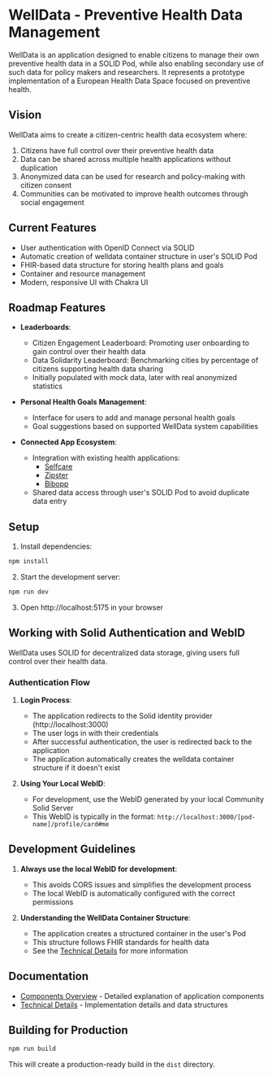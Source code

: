 # WellData - Preventive Health Data Management

WellData is an application designed to enable citizens to manage their own preventive health data in a SOLID Pod, while also enabling secondary use of such data for policy makers and researchers. It represents a prototype implementation of a European Health Data Space focused on preventive health.

## Vision

WellData aims to create a citizen-centric health data ecosystem where:

1. Citizens have full control over their preventive health data
2. Data can be shared across multiple health applications without duplication
3. Anonymized data can be used for research and policy-making with citizen consent
4. Communities can be motivated to improve health outcomes through social engagement

## Current Features

- User authentication with OpenID Connect via SOLID
- Automatic creation of welldata container structure in user's SOLID Pod
- FHIR-based data structure for storing health plans and goals
- Container and resource management
- Modern, responsive UI with Chakra UI

## Roadmap Features

- **Leaderboards**: 
  - Citizen Engagement Leaderboard: Promoting user onboarding to gain control over their health data
  - Data Solidarity Leaderboard: Benchmarking cities by percentage of citizens supporting health data sharing
  - Initially populated with mock data, later with real anonymized statistics

- **Personal Health Goals Management**:
  - Interface for users to add and manage personal health goals
  - Goal suggestions based on supported WellData system capabilities

- **Connected App Ecosystem**:
  - Integration with existing health applications:
    - [Selfcare](https://selfcare4me.com/)
    - [Zipster](https://www.zipster.care/)
    - [Bibopp](https://bibopp.be/)
  - Shared data access through user's SOLID Pod to avoid duplicate data entry

## Setup

1. Install dependencies:
```bash
npm install
```

2. Start the development server:
```bash
npm run dev
```

3. Open http://localhost:5175 in your browser

## Working with Solid Authentication and WebID

WellData uses SOLID for decentralized data storage, giving users full control over their health data.

### Authentication Flow

1. **Login Process**:
   - The application redirects to the Solid identity provider (http://localhost:3000)
   - The user logs in with their credentials
   - After successful authentication, the user is redirected back to the application
   - The application automatically creates the welldata container structure if it doesn't exist

2. **Using Your Local WebID**:
   - For development, use the WebID generated by your local Community Solid Server
   - This WebID is typically in the format: `http://localhost:3000/[pod-name]/profile/card#me`

## Development Guidelines

1. **Always use the local WebID for development**:
   - This avoids CORS issues and simplifies the development process
   - The local WebID is automatically configured with the correct permissions

2. **Understanding the WellData Container Structure**:
   - The application creates a structured container in the user's Pod
   - This structure follows FHIR standards for health data
   - See the [Technical Details](./docs/TECHNICAL_DETAILS.md) for more information

## Documentation

- [Components Overview](./docs/COMPONENTS.md) - Detailed explanation of application components
- [Technical Details](./docs/TECHNICAL_DETAILS.md) - Implementation details and data structures

## Building for Production

```bash
npm run build
```

This will create a production-ready build in the `dist` directory. 